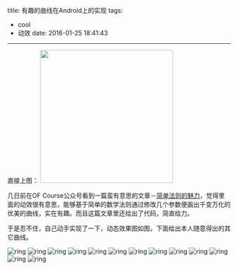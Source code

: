 title: 有趣的曲线在Android上的实现
tags:
  - cool
  - 动效
date: 2016-01-25 18:41:43
---

直接上图：
<img src="https://wingjay.com/img/有趣的曲线在Android上的实现/7.png" width="300">

几日前在OF Course公众号看到一篇蛮有意思的文章－[简单法则的魅力](http://mp.weixin.qq.com/s?__biz=MzA4NTc5MDU5OQ==&mid=411441608&idx=1&sn=5e846a882f58a7ba1b5312bdbeaafccf&scene=23&srcid=0120GiYhMXjmNDoN9MFQj7f5#rd)，觉得里面的动效很有意思，能够基于简单的数学法则通过修改几个参数便画出千变万化的优美的曲线，实在有趣。而且这篇文章里还给出了代码，简直给力。

于是忍不住，自己动手实现了一下，动态效果图如图，下面给出本人随意得出的其它曲线。

<!-- more -->

![ring](/img/有趣的曲线在Android上的实现/ring.gif)
![ring](/img/有趣的曲线在Android上的实现/box.gif)
![ring](/img/有趣的曲线在Android上的实现/1.png)
![ring](/img/有趣的曲线在Android上的实现/2.png)
![ring](/img/有趣的曲线在Android上的实现/3.png)
![ring](/img/有趣的曲线在Android上的实现/4.png)
![ring](/img/有趣的曲线在Android上的实现/5.png)
![ring](/img/有趣的曲线在Android上的实现/6.png)
![ring](/img/有趣的曲线在Android上的实现/7.png)
![ring](/img/有趣的曲线在Android上的实现/8.png)
![ring](/img/有趣的曲线在Android上的实现/9.jpg)
![ring](/img/有趣的曲线在Android上的实现/10.png)
![ring](/img/有趣的曲线在Android上的实现/11.png)